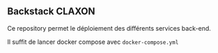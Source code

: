 ## Backstack CLAXON

Ce repository permet le déploiement des différents services back-end.

Il suffit de lancer docker compose avec `docker-compose.yml`
